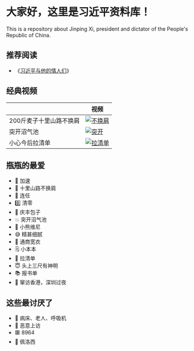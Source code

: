 # 大家好，这里是习近平资料库！

This is a repository about Jinping Xi, president and dictator of the People's Republic of China.

## 推荐阅读
- 《[习近平与他的情人们](https://lovers.xijinping.one)》

## 经典视频

|     | 视频 |
| --- | --- |
| 200斤麦子十里山路不换肩 | [![不换肩](https://img.youtube.com/vi/cdH-zKCQs1M/0.jpg)](https://www.youtube.com/watch?v=cdH-zKCQs1M) |
| 突开沼气池 | [![突开](https://img.youtube.com/vi/B8V4rrKuTkE/0.jpg)](https://youtu.be/B8V4rrKuTkE?t=113) |
| 小心今后拉清单 | [![拉清单](https://img.youtube.com/vi/iBg0UhhV72E/0.jpg)](https://youtu.be/iBg0UhhV72E?t=113) |

## 瓶瓶的最爱

- 🚀 加速
- 🌾 十里山路不换肩
- 👑 连任
- 0️⃣ 清零
- 🥟 庆丰包子
- 💥 突开沼气池
- 🐻 小熊维尼
- 😅 精甚细腻
- 🧥 通商宽衣
- 🗒️ 小本本
- 🧾 拉清单
- 😇 头上三尺有神明
- 📚 报书单
- 🌃 窜访香港，深圳过夜

## 这些最讨厌了

- 🛌 病床、老人、呼吸机
- 💬 恶意上访
- 🟥 8964
- 👩 佩洛西
